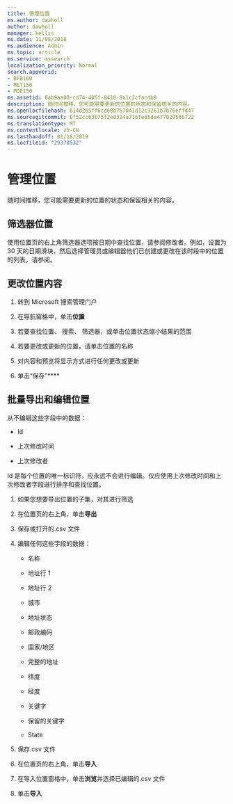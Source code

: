 ```yaml
---
title: 管理位置
ms.author: dawholl
author: dawholl
manager: kellis
ms.date: 11/08/2018
ms.audience: Admin
ms.topic: article
ms.service: mssearch
localization_priority: Normal
search.appverid:
- BFB160
- MET150
- MOE150
ms.assetid: 8ab9aa00-cd74-405f-8410-9a1c3cfacdb9
description: 随时间推移，您可能需要更新的位置的状态和保留相关的内容。
ms.openlocfilehash: 614d265ff6cd68b767041d12c3261b7b76effd47
ms.sourcegitcommit: bf52cc63b75f2e0324a716fe65da47702956b722
ms.translationtype: MT
ms.contentlocale: zh-CN
ms.lasthandoff: 01/18/2019
ms.locfileid: "29378532"
---
```

# <a name="manage-locations"></a>管理位置

随时间推移，您可能需要更新的位置的状态和保留相关的内容。 
  
## <a name="filter-locations"></a>筛选器位置

使用位置页的右上角筛选器选项按日期中查找位置，请参阅修改者。例如，设置为 30 天的日期滑块，然后选择管理员或编辑器他们已创建或更改在该时段中的位置的列表，请参阅。
  
## <a name="change-location-content"></a>更改位置内容

1. 转到 Microsoft 搜索管理门户
    
2. 在导航窗格中，单击**位置**
    
3. 若要查找位置、 搜索、 筛选器，或单击位置状态缩小结果的范围
    
4. 若要更改或更新的位置，请单击位置的名称
    
5. 对内容和预览将显示方式进行任何更改或更新 
    
6. 单击“保存”****
    
## <a name="bulk-export-and-edit-locations"></a>批量导出和编辑位置

从不编辑这些字段中的数据：
  
- Id
    
- 上次修改时间
    
- 上次修改者
    
Id 是每个位置的唯一标识符，应永远不会进行编辑。仅应使用上次修改时间和上次修改者字段进行排序和查找位置。
  
1. 如果您想要导出位置的子集，对其进行筛选
    
2. 在位置页的右上角，单击**导出**
    
3. 保存或打开的.csv 文件
    
4. 编辑任何这些字段的数据：
    
   - 名称
    
   - 地址行 1
    
   - 地址行 2
    
   - 城市
    
   - 地址状态
    
   - 邮政编码
    
   - 国家/地区
    
   - 完整的地址
    
   - 纬度
    
   - 经度
    
   - 关键字
    
   - 保留的关键字
    
   - State
    
5. 保存.csv 文件
    
6. 在位置页的右上角，单击**导入**
    
7. 在导入位置窗格中，单击**浏览**并选择已编辑的.csv 文件 
    
8. 单击**导入**

  

